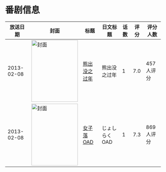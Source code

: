 # 番剧信息

|放送日期|封面|标题|日文标题|话数|评分|评分人数|
|---|---|---|---|---|---|---|
|2013-02-08|<img src="https://lain.bgm.tv/pic/cover/c/62/c3/107537_2GhYY.jpg" alt="封面" style="width:150px;height:200px;object-fit:cover;">|[熊出没之过年](https://bangumi.tv/subject/107537)|熊出没之过年|1|7.0|457人评分|
|2013-02-08|<img src="https://lain.bgm.tv/pic/cover/c/27/f3/53407_z7V75.jpg" alt="封面" style="width:150px;height:200px;object-fit:cover;">|[女子落 OAD](https://bangumi.tv/subject/53407)|じょしらく OAD|1|7.3|869人评分|
